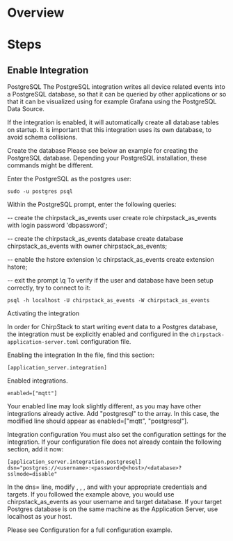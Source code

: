 # **Overview**

# **Steps**

## Enable Integration
PostgreSQL
The PostgreSQL integration writes all device related events into a PostgreSQL database, so that it can be queried by other applications or so that it can be visualized using for example Grafana using the PostgreSQL Data Source.

If the integration is enabled, it will automatically create all database tables on startup. It is important that this integration uses its own database, to avoid schema collisions.

Create the database
Please see below an example for creating the PostgreSQL database. Depending your PostgreSQL installation, these commands might be different.

Enter the PostgreSQL as the postgres user:

    sudo -u postgres psql

Within the PostgreSQL prompt, enter the following queries:


-- create the chirpstack_as_events user
    create role chirpstack_as_events with login password 'dbpassword';

-- create the chirpstack_as_events database
    create database chirpstack_as_events with owner chirpstack_as_events;

-- enable the hstore extension
    \c chirpstack_as_events
    create extension hstore;

-- exit the prompt
    \q
To verify if the user and database have been setup correctly, try to connect to it:

    psql -h localhost -U chirpstack_as_events -W chirpstack_as_events

Activating the integration

In order for ChirpStack to start writing event data to a Postgres database, the integration must be explicitly enabled and configured in the `chirpstack-application-server.toml` configuration file.

Enabling the integration
In the file, find this section:


    [application_server.integration]

Enabled integrations.

    enabled=["mqtt"]

Your enabled line may look slightly different, as you may have other integrations already active. Add "postgresql" to the array. In this case, the modified line should appear as enabled=["mqtt", "postgresql"].

Integration configuration
You must also set the configuration settings for the integration. If your configuration file does not already contain the following section, add it now:

    [application_server.integration.postgresql]
    dsn="postgres://<username>:<password>@<host>/<database>?sslmode=disable"

In the dns= line, modify <username>, <password>, <host>, and <database> with your appropriate credentials and targets. If you followed the example above, you would use chirpstack_as_events as your username and target database. If your target Postgres database is on the same machine as the Application Server, use localhost as your host.

Please see Configuration for a full configuration example.